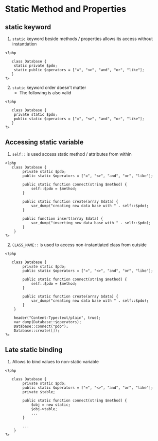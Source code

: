 # Static Method and Properties

## static keyword

1. `static` keyword beside methods / properties allows its access without instantiation

```
<?php
   
   class Database {
    static private $pdo;
    static public $operators = ["=", "<>", "and", "or", "like"];
   }
?>
```

2. `static` keyword order doesn't matter
    - The following is also valid

```
<?php
   
   class Database {
    private static $pdo;
    public static $operators = ["=", "<>", "and", "or", "like"];
   }
?>
```

## Accessing static variable

1. `self::` is used access static method / attributes from within

```
<?php
   class Database {
        private static $pdo;
        public static $operators = ["=", "<>", "and", "or", "like"];

        public static function connect(string $method) {
            self::$pdo = $method;
        }
        
        public static function create(array $data) {
            var_dump("creating new data base with " . self::$pdo);
        }

        public function insert(array $data) {
            var_dump("inserting new data base with " . self::$pdo);
        }
    }
?>
```

2. `CLASS_NAME::` is used to access non-instantiated class from outside

```
<?php
   
   class Database {
        private static $pdo;
        public static $operators = ["=", "<>", "and", "or", "like"];

        public static function connect(string $method) {
            self::$pdo = $method;
        }
        
        public static function create(array $data) {
            var_dump("creating new data base with " . self::$pdo);
        }
    }

    header("Content-Type:text/plain", true);
    var_dump(Database::$operators);
    Database::connect("pdo");
    Database::create([]);
?>
```

## Late static binding

1. Allows to bind values to non-static variable

```
<?php
   
   class Database {
        private static $pdo;
        public static $operators = ["=", "<>", "and", "or", "like"];
        private $table;

        public static function connect(string $method) {
            $obj = new static;
            $obj->table;
            ...
        }
        
        ...
    }
?>
```
